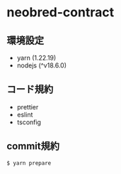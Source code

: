 # neobred-contract

## 環境設定
- yarn (1.22.19)
- nodejs (^v18.6.0)

## コード規約
- prettier
- eslint
- tsconfig

## commit規約
```angular2html
$ yarn prepare
```
